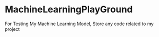 # MachineLearningPlayGround
For Testing My Machine Learning Model, Store any code related to my project
